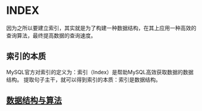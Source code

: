 # INDEX

因为之所以要建立索引，其实就是为了构建一种数据结构，在其上应用一种高效的查询算法，最终提高数据的查询速度。

 ## 索引的本质
 
MySQL官方对索引的定义为：索引（Index）是帮助MySQL高效获取数据的数据结构。
提取句子主干，就可以得到索引的本质：索引是数据结构。
 
 ## [数据结构与算法](algos/)

 